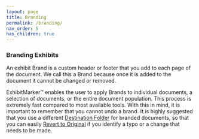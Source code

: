 ```yaml
---
layout: page
title: Branding
permalink: /branding/
nav_order: 5
has_children: true
---
```


### Branding Exhibits

An exhibit Brand is a custom header or footer that you add to each page of the document.  We call this a Brand because once it is added to the document it cannot be changed or removed.

ExhibitMarker&trade; enables the user to apply Brands to individual documents, a selection of documents, or the entire document population.  This process is extremely fast compared to most available tools.  With this in mind, it is important to remember that you cannot undo a brand.  It is highly suggested that you use a different [Destination Folder](../working_with_files/working_with_files_destination_folder.markdown) for branded documents, so that you can easily [Revert to Original](../working_with_files/working_with_files_unmarking.markdown) if you identify a typo or a change that needs to be made. 